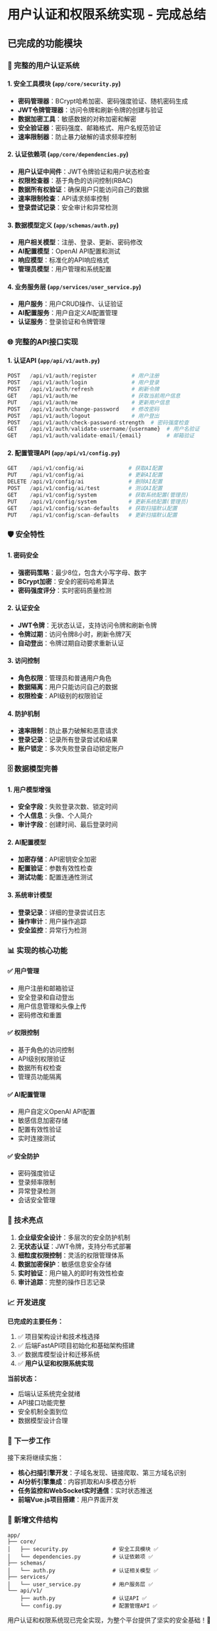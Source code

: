 # 用户认证和权限系统实现 - 完成总结

## 已完成的功能模块

### 🔐 完整的用户认证系统

#### 1. 安全工具模块 (`app/core/security.py`)
- **密码管理器**：BCrypt哈希加密、密码强度验证、随机密码生成
- **JWT令牌管理器**：访问令牌和刷新令牌的创建与验证
- **数据加密工具**：敏感数据的对称加密和解密
- **安全验证器**：密码强度、邮箱格式、用户名规范验证
- **速率限制器**：防止暴力破解的请求频率控制

#### 2. 认证依赖项 (`app/core/dependencies.py`)
- **用户认证中间件**：JWT令牌验证和用户状态检查
- **权限检查器**：基于角色的访问控制(RBAC)
- **数据所有权验证**：确保用户只能访问自己的数据
- **速率限制检查**：API请求频率控制
- **登录尝试记录**：安全审计和异常检测

#### 3. 数据模型定义 (`app/schemas/auth.py`)
- **用户相关模型**：注册、登录、更新、密码修改
- **AI配置模型**：OpenAI API配置和测试
- **响应模型**：标准化的API响应格式
- **管理员模型**：用户管理和系统配置

#### 4. 业务服务层 (`app/services/user_service.py`)
- **用户服务**：用户CRUD操作、认证验证
- **AI配置服务**：用户自定义AI配置管理
- **认证服务**：登录验证和令牌管理

### 🌐 完整的API接口实现

#### 1. 认证API (`app/api/v1/auth.py`)
```python
POST   /api/v1/auth/register           # 用户注册
POST   /api/v1/auth/login              # 用户登录  
POST   /api/v1/auth/refresh            # 刷新令牌
GET    /api/v1/auth/me                 # 获取当前用户信息
PUT    /api/v1/auth/me                 # 更新用户信息
POST   /api/v1/auth/change-password    # 修改密码
POST   /api/v1/auth/logout             # 用户登出
POST   /api/v1/auth/check-password-strength  # 密码强度检查
GET    /api/v1/auth/validate-username/{username}  # 用户名验证
GET    /api/v1/auth/validate-email/{email}        # 邮箱验证
```

#### 2. 配置管理API (`app/api/v1/config.py`)
```python
GET    /api/v1/config/ai              # 获取AI配置
PUT    /api/v1/config/ai              # 更新AI配置
DELETE /api/v1/config/ai              # 删除AI配置
POST   /api/v1/config/ai/test         # 测试AI配置
GET    /api/v1/config/system          # 获取系统配置(管理员)
PUT    /api/v1/config/system          # 更新系统配置(管理员)
GET    /api/v1/config/scan-defaults   # 获取扫描默认配置
PUT    /api/v1/config/scan-defaults   # 更新扫描默认配置
```

### 🛡️ 安全特性

#### 1. 密码安全
- **强密码策略**：最少8位，包含大小写字母、数字
- **BCrypt加密**：安全的密码哈希算法
- **密码强度评分**：实时密码质量检测

#### 2. 认证安全
- **JWT令牌**：无状态认证，支持访问令牌和刷新令牌
- **令牌过期**：访问令牌8小时，刷新令牌7天
- **自动登出**：令牌过期自动要求重新认证

#### 3. 访问控制
- **角色权限**：管理员和普通用户角色
- **数据隔离**：用户只能访问自己的数据
- **权限检查**：API级别的权限验证

#### 4. 防护机制
- **速率限制**：防止暴力破解和恶意请求
- **登录记录**：记录所有登录尝试和结果
- **账户锁定**：多次失败登录自动锁定账户

### 🗄️ 数据模型完善

#### 1. 用户模型增强
- **安全字段**：失败登录次数、锁定时间
- **个人信息**：头像、个人简介
- **审计字段**：创建时间、最后登录时间

#### 2. AI配置模型
- **加密存储**：API密钥安全加密
- **配置验证**：参数有效性检查
- **测试功能**：配置连通性测试

#### 3. 系统审计模型
- **登录记录**：详细的登录尝试日志
- **操作审计**：用户操作追踪
- **安全监控**：异常行为检测

### 📊 实现的核心功能

#### ✅ 用户管理
- 用户注册和邮箱验证
- 安全登录和自动登出
- 用户信息管理和头像上传
- 密码修改和重置

#### ✅ 权限控制
- 基于角色的访问控制
- API级别权限验证
- 数据所有权检查
- 管理员功能隔离

#### ✅ AI配置管理
- 用户自定义OpenAI API配置
- 敏感信息加密存储
- 配置有效性验证
- 实时连接测试

#### ✅ 安全防护
- 密码强度验证
- 登录频率限制
- 异常登录检测
- 会话安全管理

### 🎯 技术亮点

1. **企业级安全设计**：多层次的安全防护机制
2. **无状态认证**：JWT令牌，支持分布式部署
3. **细粒度权限控制**：灵活的权限管理体系
4. **数据加密保护**：敏感信息安全存储
5. **实时验证**：用户输入的即时有效性检查
6. **审计追踪**：完整的操作日志记录

### 📈 开发进度

**已完成的主要任务：**
1. ✅ 项目架构设计和技术栈选择
2. ✅ 后端FastAPI项目初始化和基础架构搭建  
3. ✅ 数据库模型设计和迁移系统
4. ✅ **用户认证和权限系统实现** 

**当前状态：**
- 后端认证系统完全就绪
- API接口功能完整
- 安全机制全面到位
- 数据模型设计合理

### 🔄 下一步工作

接下来将继续实施：
- **核心扫描引擎开发**：子域名发现、链接爬取、第三方域名识别
- **AI分析引擎集成**：内容抓取和AI多模态分析
- **任务监控和WebSocket实时通信**：实时状态推送
- **前端Vue.js项目搭建**：用户界面开发

### 📁 新增文件结构

```
app/
├── core/
│   ├── security.py              # 安全工具模块 ✅
│   └── dependencies.py          # 认证依赖项 ✅
├── schemas/
│   └── auth.py                  # 认证相关模型 ✅
├── services/
│   └── user_service.py          # 用户服务层 ✅
└── api/v1/
    ├── auth.py                  # 认证API ✅
    └── config.py                # 配置管理API ✅
```

用户认证和权限系统现已完全实现，为整个平台提供了坚实的安全基础！🚀